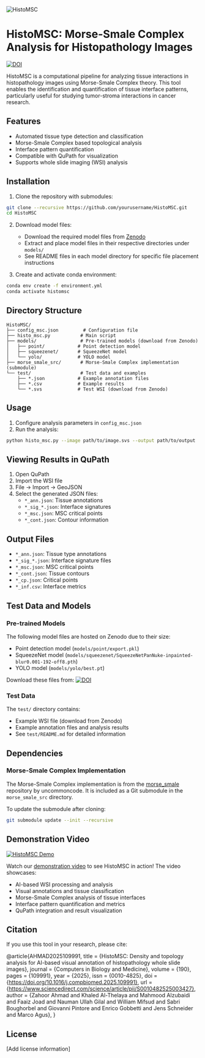 ![HistoMSC](https://github.com/user-attachments/assets/52d786dd-9e8f-43b6-a900-5b843bac3b11)

# HistoMSC: Morse-Smale Complex Analysis for Histopathology Images


[![DOI](https://zenodo.org/badge/DOI/10.5281/zenodo.14510390.svg)](https://doi.org/10.5281/zenodo.14510390)


HistoMSC is a computational pipeline for analyzing tissue interactions in histopathology images using Morse-Smale Complex theory. This tool enables the identification and quantification of tissue interface patterns, particularly useful for studying tumor-stroma interactions in cancer research.

## Features

- Automated tissue type detection and classification
- Morse-Smale Complex based topological analysis
- Interface pattern quantification
- Compatible with QuPath for visualization
- Supports whole slide imaging (WSI) analysis

## Installation

1. Clone the repository with submodules:
```bash
git clone --recursive https://github.com/yourusername/HistoMSC.git
cd HistoMSC
```

2. Download model files:
   - Download the required model files from [Zenodo](https://doi.org/10.5281/zenodo.14510390)
   - Extract and place model files in their respective directories under `models/`
   - See README files in each model directory for specific file placement instructions

3. Create and activate conda environment:
```bash
conda env create -f environment.yml
conda activate histomsc
```

## Directory Structure

```
HistoMSC/
├── config_msc.json         # Configuration file
├── histo_msc.py           # Main script
├── models/                # Pre-trained models (download from Zenodo)
│   ├── point/            # Point detection model
│   ├── squeezenet/       # SqueezeNet model
│   └── yolo/             # YOLO model
├── morse_smale_src/       # Morse-Smale Complex implementation (submodule)
└── test/                  # Test data and examples
    ├── *.json            # Example annotation files
    ├── *.csv             # Example results
    └── *.svs             # Test WSI (download from Zenodo)
```

## Usage

1. Configure analysis parameters in `config_msc.json`
2. Run the analysis:
```bash
python histo_msc.py --image path/to/image.svs --output path/to/output
```

## Viewing Results in QuPath

1. Open QuPath
2. Import the WSI file
3. File -> Import -> GeoJSON
4. Select the generated JSON files:
   - `*_ann.json`: Tissue annotations
   - `*_sig_*.json`: Interface signatures
   - `*_msc.json`: MSC critical points
   - `*_cont.json`: Contour information

## Output Files

- `*_ann.json`: Tissue type annotations
- `*_sig_*.json`: Interface signature files
- `*_msc.json`: MSC critical points
- `*_cont.json`: Tissue contours
- `*_cp.json`: Critical points
- `*_inf.csv`: Interface metrics

## Test Data and Models

### Pre-trained Models
The following model files are hosted on Zenodo due to their size:
- Point detection model (`models/point/export.pkl`)
- SqueezeNet model (`models/squeezenet/SqueezeNetPanNuke-inpainted-blur0.001-192-off8.pth`)
- YOLO model (`models/yolo/best.pt`)

Download these files from: [![DOI](https://zenodo.org/badge/DOI/10.5281/zenodo.14510390.svg)](https://doi.org/10.5281/zenodo.14510390)

### Test Data
The `test/` directory contains:
- Example WSI file (download from Zenodo)
- Example annotation files and analysis results
- See `test/README.md` for detailed information

## Dependencies

### Morse-Smale Complex Implementation
The Morse-Smale Complex implementation is from the [morse_smale](https://github.com/uncommoncode/morse_smale) repository by uncommoncode. It is included as a Git submodule in the `morse_smale_src` directory.

To update the submodule after cloning:
```bash
git submodule update --init --recursive
```
## Demonstration Video
[![HistoMSC Demo](https://img.youtube.com/vi/KkOd9mL6X2E/0.jpg)](https://www.youtube.com/watch?v=KkOd9mL6X2E)

Watch our [demonstration video](https://youtu.be/KkOd9mL6X2E) to see HistoMSC in action! The video showcases:
- AI-based WSI processing and analysis
- Visual annotations and tissue classification
- Morse-Smale Complex analysis of tissue interfaces
- Interface pattern quantification and metrics
- QuPath integration and result visualization
## Citation

If you use this tool in your research, please cite:

@article{AHMAD2025109991,
title = {HistoMSC: Density and topology analysis for AI-based visual annotation of histopathology whole slide images},
journal = {Computers in Biology and Medicine},
volume = {190},
pages = {109991},
year = {2025},
issn = {0010-4825},
doi = {https://doi.org/10.1016/j.compbiomed.2025.109991},
url = {https://www.sciencedirect.com/science/article/pii/S0010482525003427},
author = {Zahoor Ahmad and Khaled Al-Thelaya and Mahmood Alzubaidi and Faaiz Joad and Nauman Ullah Gilal and William Mifsud and Sabri Boughorbel and Giovanni Pintore and Enrico Gobbetti and Jens Schneider and Marco Agus},
}

## License

[Add license information]
